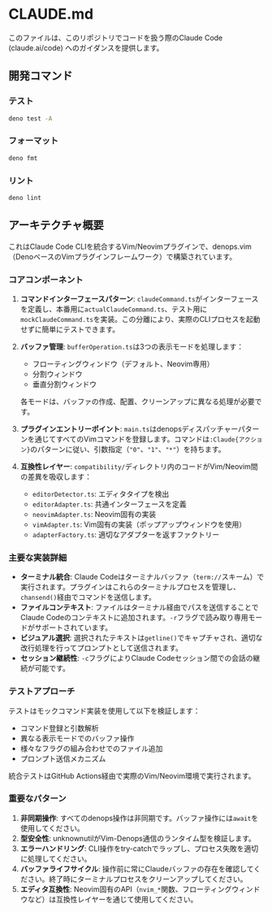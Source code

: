 # CLAUDE.md

このファイルは、このリポジトリでコードを扱う際のClaude Code (claude.ai/code) へのガイダンスを提供します。

## 開発コマンド

### テスト
```bash
deno test -A
```

### フォーマット
```bash
deno fmt
```

### リント
```bash
deno lint
```

## アーキテクチャ概要

これはClaude Code CLIを統合するVim/Neovimプラグインで、denops.vim（DenoベースのVimプラグインフレームワーク）で構築されています。

### コアコンポーネント

1. **コマンドインターフェースパターン**: `claudeCommand.ts`がインターフェースを定義し、本番用に`actualClaudeCommand.ts`、テスト用に`mockClaudeCommand.ts`を実装。この分離により、実際のCLIプロセスを起動せずに簡単にテストできます。

2. **バッファ管理**: `bufferOperation.ts`は3つの表示モードを処理します：
   - フローティングウィンドウ（デフォルト、Neovim専用）
   - 分割ウィンドウ
   - 垂直分割ウィンドウ
   
   各モードは、バッファの作成、配置、クリーンアップに異なる処理が必要です。

3. **プラグインエントリーポイント**: `main.ts`はdenopsディスパッチャーパターンを通じてすべてのVimコマンドを登録します。コマンドは`:Claude{アクション}`のパターンに従い、引数指定（`"0"`、`"1"`、`"*"`）を持ちます。

4. **互換性レイヤー**: `compatibility/`ディレクトリ内のコードがVim/Neovim間の差異を吸収します：
   - `editorDetector.ts`: エディタタイプを検出
   - `editorAdapter.ts`: 共通インターフェースを定義
   - `neovimAdapter.ts`: Neovim固有の実装
   - `vimAdapter.ts`: Vim固有の実装（ポップアップウィンドウを使用）
   - `adapterFactory.ts`: 適切なアダプターを返すファクトリー

### 主要な実装詳細

- **ターミナル統合**: Claude Codeはターミナルバッファ（`term://`スキーム）で実行されます。プラグインはこれらのターミナルプロセスを管理し、`chansend()`経由でコマンドを送信します。
- **ファイルコンテキスト**: ファイルはターミナル経由でパスを送信することでClaude Codeのコンテキストに追加されます。`-r`フラグで読み取り専用モードがサポートされています。
- **ビジュアル選択**: 選択されたテキストは`getline()`でキャプチャされ、適切な改行処理を行ってプロンプトとして送信されます。
- **セッション継続性**: `-c`フラグによりClaude Codeセッション間での会話の継続が可能です。

### テストアプローチ

テストはモックコマンド実装を使用して以下を検証します：
- コマンド登録と引数解析
- 異なる表示モードでのバッファ操作
- 様々なフラグの組み合わせでのファイル追加
- プロンプト送信メカニズム

統合テストはGitHub Actions経由で実際のVim/Neovim環境で実行されます。

### 重要なパターン

1. **非同期操作**: すべてのdenops操作は非同期です。バッファ操作には`await`を使用してください。
2. **型安全性**: unknownutilがVim-Denops通信のランタイム型を検証します。
3. **エラーハンドリング**: CLI操作をtry-catchでラップし、プロセス失敗を適切に処理してください。
4. **バッファライフサイクル**: 操作前に常にClaudeバッファの存在を確認してください。終了時にターミナルプロセスをクリーンアップしてください。
5. **エディタ互換性**: Neovim固有のAPI（`nvim_*`関数、フローティングウィンドウなど）は互換性レイヤーを通じて使用してください。